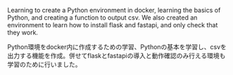 Learning to create a Python environment in docker, learning the basics of Python, and creating a function to output csv. We also created an environment to learn how to install flask and fastapi, and only check that they work.

Python環境をdocker内に作成するための学習、Pythonの基本を学習し、csvを出力する機能を作成。併せてflaskとfastapiの導入と動作確認のみ行える環境も学習のために行いました。
